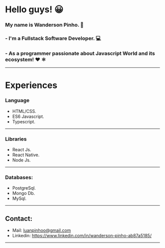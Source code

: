 # Hello guys! 😀 

### My name is Wanderson Pinho. 👨

### - I'm a Fullstack Software Developer.  💻

### - As a programmer passionate about Javascript World and its ecosystem! ❤ ⚛
------------

# Experiences

### Language
- HTML/CSS.
- ES6 Javascript.
- Typescript.
------------
### Libraries
- React Js.
- React Native.
- Node Js.
------------
### Databases:
- PostgreSql.
- Mongo Db.
- MySql.
------------

## Contact:

- Mail: luanpinhoo@gmail.com
- Linkedin: https://www.linkedin.com/in/wanderson-pinho-ab87a5185/

------------


<!--
**luan2017/luan2017** is a ✨ _special_ ✨ repository because its `README.md` (this file) appears on your GitHub profile.

Here are some ideas to get you started:

- 🔭 I’m currently working on ...
- 🌱 I’m currently learning ...
- 👯 I’m looking to collaborate on ...
- 🤔 I’m looking for help with ...
- 💬 Ask me about ...
- 📫 How to reach me: ...
- 😄 Pronouns: ...
- ⚡ Fun fact: ...
-->
